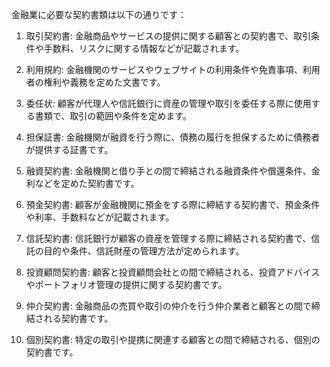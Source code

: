 金融業に必要な契約書類は以下の通りです：

1. 取引契約書: 金融商品やサービスの提供に関する顧客との契約書で、取引条件や手数料、リスクに関する情報などが記載されます。

2. 利用規約: 金融機関のサービスやウェブサイトの利用条件や免責事項、利用者の権利や義務を定めた文書です。

3. 委任状: 顧客が代理人や信託銀行に資産の管理や取引を委任する際に使用する書類で、取引の範囲や条件を定めます。

4. 担保証書: 金融機関が融資を行う際に、債務の履行を担保するために債務者が提供する証書です。

5. 融資契約書: 金融機関と借り手との間で締結される融資条件や償還条件、金利などを定めた契約書です。

6. 預金契約書: 顧客が金融機関に預金をする際に締結する契約書で、預金条件や利率、手数料などが記載されます。

7. 信託契約書: 信託銀行が顧客の資産を管理する際に締結される契約書で、信託の目的や条件、信託財産の管理方法が定められます。

8. 投資顧問契約書: 顧客と投資顧問会社との間で締結される、投資アドバイスやポートフォリオ管理の提供に関する契約書です。

9. 仲介契約書: 金融商品の売買や取引の仲介を行う仲介業者と顧客との間で締結される契約書です。

10. 個別契約書: 特定の取引や提携に関連する顧客との間で締結される、個別の契約書です。